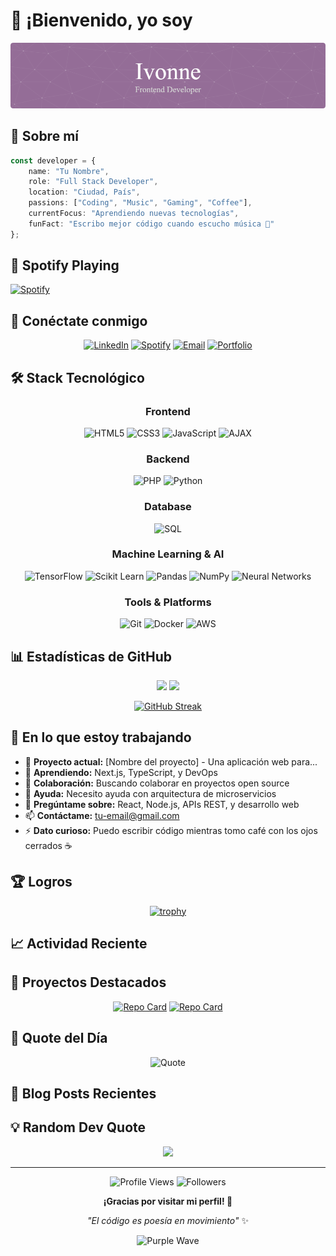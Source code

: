 # 🌟 ¡Bienvenido, yo soy

<div align="center">
  
![Header](./github-header-image.png)

</div>

## 🚀 Sobre mí

```typescript
const developer = {
    name: "Tu Nombre",
    role: "Full Stack Developer",
    location: "Ciudad, País",
    passions: ["Coding", "Music", "Gaming", "Coffee"],
    currentFocus: "Aprendiendo nuevas tecnologías",
    funFact: "Escribo mejor código cuando escucho música 🎵"
};
```

## 🎵 Spotify Playing
[![Spotify](https://novatorem-bolillochaan.vercel.app/api/spotify)](https://open.spotify.com/user/tu-usuario-spotify)

## 💼 Conéctate conmigo

<div align="center">

[![LinkedIn](https://img.shields.io/badge/LinkedIn-0077B5?style=for-the-badge&logo=linkedin&logoColor=white&color=8B5CF6)](https://linkedin.com/in/tu-usuario)
[![Spotify](https://img.shields.io/badge/Spotify-1ED760?style=for-the-badge&logo=spotify&logoColor=white&color=A855F7)](https://open.spotify.com/user/tu-usuario-spotify)
[![Email](https://img.shields.io/badge/Email-D14836?style=for-the-badge&logo=gmail&logoColor=white&color=9333EA)](mailto:tu-email@gmail.com)
[![Portfolio](https://img.shields.io/badge/Portfolio-000000?style=for-the-badge&logo=About.me&logoColor=white&color=7C3AED)](https://tu-portfolio.com)

</div>

## 🛠️ Stack Tecnológico

<div align="center">

### Frontend
![HTML5](https://img.shields.io/badge/HTML5-E34F26?style=flat-square&logo=html5&logoColor=white&color=8B5CF6)
![CSS3](https://img.shields.io/badge/CSS3-1572B6?style=flat-square&logo=css3&logoColor=white&color=A855F7)
![JavaScript](https://img.shields.io/badge/JavaScript-F7DF1E?style=flat-square&logo=javascript&logoColor=black&color=9333EA)
![AJAX](https://img.shields.io/badge/AJAX-0066CC?style=flat-square&logo=javascript&logoColor=white&color=7C3AED)

### Backend
![PHP](https://img.shields.io/badge/PHP-777BB4?style=flat-square&logo=php&logoColor=white&color=8B5CF6)
![Python](https://img.shields.io/badge/Python-3776AB?style=flat-square&logo=python&logoColor=white&color=A855F7)

### Database
![SQL](https://img.shields.io/badge/SQL-4479A1?style=flat-square&logo=mysql&logoColor=white&color=9333EA)

### Machine Learning & AI
![TensorFlow](https://img.shields.io/badge/TensorFlow-FF6F00?style=flat-square&logo=tensorflow&logoColor=white&color=8B5CF6)
![Scikit Learn](https://img.shields.io/badge/Scikit--Learn-F7931E?style=flat-square&logo=scikit-learn&logoColor=white&color=A855F7)
![Pandas](https://img.shields.io/badge/Pandas-150458?style=flat-square&logo=pandas&logoColor=white&color=9333EA)
![NumPy](https://img.shields.io/badge/NumPy-013243?style=flat-square&logo=numpy&logoColor=white&color=7C3AED)
![Neural Networks](https://img.shields.io/badge/Neural%20Networks-FF6B6B?style=flat-square&logo=brain&logoColor=white&color=6366F1)

### Tools & Platforms
![Git](https://img.shields.io/badge/Git-F05032?style=flat-square&logo=git&logoColor=white&color=8B5CF6)
![Docker](https://img.shields.io/badge/Docker-2496ED?style=flat-square&logo=docker&logoColor=white&color=A855F7)
![AWS](https://img.shields.io/badge/AWS-232F3E?style=flat-square&logo=amazon-aws&logoColor=white&color=9333EA)

</div>

## 📊 Estadísticas de GitHub

<div align="center">
  
<img height="180em" src="https://github-readme-stats.vercel.app/api?username=bolillochaan&show_icons=true&theme=tokyonight&bg_color=0d1117&border_color=8B5CF6&title_color=A855F7&text_color=ffffff&icon_color=9333EA"/>

<img height="180em" src="https://github-readme-stats.vercel.app/api/top-langs/?username=bolillochaan&layout=compact&theme=tokyonight&bg_color=0d1117&border_color=8B5CF6&title_color=A855F7&text_color=ffffff"/>

</div>

<div align="center">
  
[![GitHub Streak](https://streak-stats.demolab.com?user=bolillochaan&theme=tokyonight&background=0d1117&border=8B5CF6&stroke=A855F7&currStreakLabel=9333EA)](https://git.io/streak-stats)

</div>

## 🎯 En lo que estoy trabajando

- 🔭 **Proyecto actual:** [Nombre del proyecto] - Una aplicación web para...
- 🌱 **Aprendiendo:** Next.js, TypeScript, y DevOps
- 👯 **Colaboración:** Buscando colaborar en proyectos open source
- 🤔 **Ayuda:** Necesito ayuda con arquitectura de microservicios
- 💬 **Pregúntame sobre:** React, Node.js, APIs REST, y desarrollo web
- 📫 **Contáctame:** [tu-email@gmail.com](mailto:tu-email@gmail.com)
- ⚡ **Dato curioso:** Puedo escribir código mientras tomo café con los ojos cerrados ☕

## 🏆 Logros

<div align="center">

[![trophy](https://github-profile-trophy.vercel.app/?username=bolillochaan&theme=darkhub&column=7&margin-w=15&margin-h=15&color=8B5CF6&border_color=A855F7)](https://github.com/ryo-ma/github-profile-trophy)

</div>

## 📈 Actividad Reciente

<!--START_SECTION:activity-->
<!--END_SECTION:activity-->

## 🎨 Proyectos Destacados

<div align="center">

[![Repo Card](https://github-readme-stats.vercel.app/api/pin/?username=bolillochaan&repo=nombre-repo-1&theme=tokyonight&bg_color=0d1117&border_color=8B5CF6&title_color=A855F7&text_color=ffffff)](https://github.com/bolillochaan/nombre-repo-1)
[![Repo Card](https://github-readme-stats.vercel.app/api/pin/?username=bolillochaan&repo=nombre-repo-2&theme=tokyonight&bg_color=0d1117&border_color=8B5CF6&title_color=A855F7&text_color=ffffff)](https://github.com/bolillochaan/nombre-repo-2)

</div>

## 🌟 Quote del Día

<div align="center">

![Quote](https://quotes-github-readme.vercel.app/api?type=horizontal&theme=radical&border_color=8B5CF6&bg_color=0d1117&text_color=A855F7)

</div>

## 📝 Blog Posts Recientes

<!-- BLOG-POST-LIST:START -->
<!-- BLOG-POST-LIST:END -->

## 💡 Random Dev Quote

<div align="center">

![](https://quotes-github-readme.vercel.app/api?type=vetical&theme=radical&border_color=8B5CF6&bg_color=0d1117)

</div>

---

<div align="center">

![Profile Views](https://komarev.com/ghpvc/?username=bolillochaan&color=blueviolet&style=flat-square&label=Profile+Views)
![Followers](https://img.shields.io/github/followers/bolillochaan?style=flat-square&color=8B5CF6&labelColor=0d1117)

**¡Gracias por visitar mi perfil! 🚀**

*"El código es poesía en movimiento"* ✨

</div>

<div align="center">

![Purple Wave](https://capsule-render.vercel.app/api?type=waving&color=gradient&customColorList=12,14,18&height=100&section=footer)

</div>

